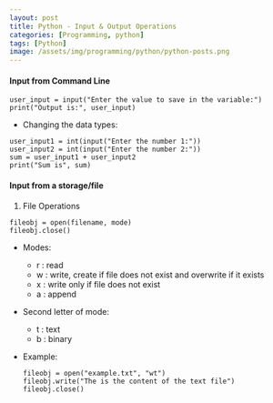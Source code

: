 ```yaml
---
layout: post
title: Python - Input & Output Operations
categories: [Programming, python]
tags: [Python]
image: /assets/img/programming/python/python-posts.png
---
```



#### Input from Command Line

```
user_input = input("Enter the value to save in the variable:")
print("Output is:", user_input)
```

- Changing the data types:
```
user_input1 = int(input("Enter the number 1:"))
user_input2 = int(input("Enter the number 2:"))
sum = user_input1 + user_input2
print("Sum is", sum)
```

#### Input from a storage/file

1. File Operations
```
fileobj = open(filename, mode)
fileobj.close()
```
- Modes:
  + r : read
  + w : write, create if file does not exist and overwrite if it exists
  + x : write only if file does not exist
  + a : append
- Second letter of mode:
  + t : text
  + b : binary

- Example:

    ```
    fileobj = open("example.txt", "wt")
    fileobj.write("The is the content of the text file")
    fileobj.close()
    ```

